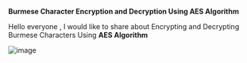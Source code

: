 **Burmese Character Encryption and Decryption Using AES Algorithm**

Hello everyone , I would like to share about Encrypting and Decrypting Burmese Characters Using **AES Algorithm**


![image](https://github.com/user-attachments/assets/b7011249-c7b2-4b8a-8dd6-c0df14e7c7fc)


